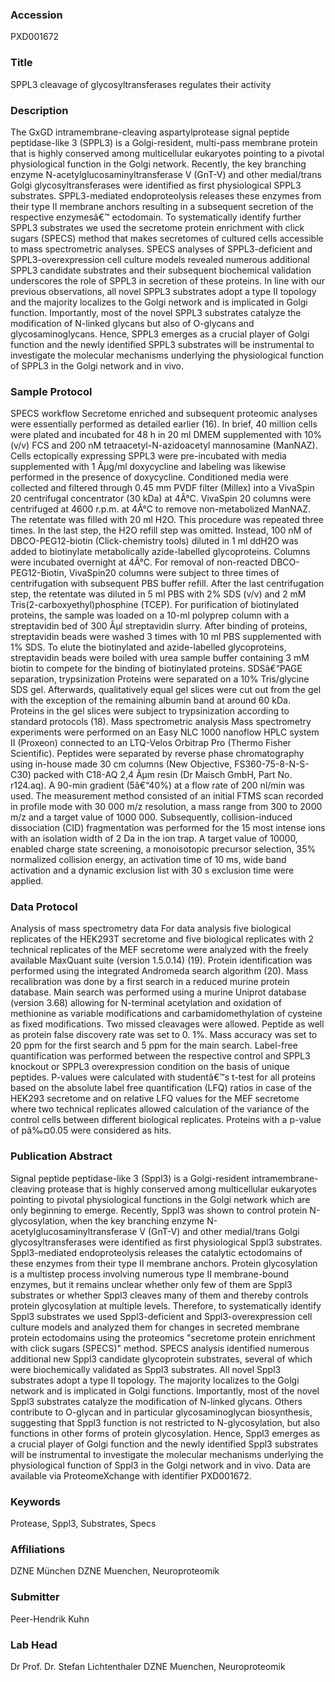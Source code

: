 ### Accession
PXD001672

### Title
SPPL3 cleavage of glycosyltransferases regulates their activity

### Description
The GxGD intramembrane-cleaving aspartylprotease signal peptide peptidase-like 3 (SPPL3) is a Golgi-resident, multi-pass membrane protein that is highly conserved among multicellular eukaryotes pointing to a pivotal physiological function in the Golgi network. Recently, the key branching enzyme N-acetylglucosaminyltransferase V (GnT-V) and other medial/trans Golgi glycosyltransferases were identified as first physiological SPPL3 substrates. SPPL3-mediated endoproteolysis releases these enzymes from their type II membrane anchors resulting in a subsequent secretion of the respective enzymesâ€™ ectodomain. To systematically identify further SPPL3 substrates we used the secretome protein enrichment with click sugars (SPECS) method that makes secretomes of cultured cells accessible to mass spectrometric analyses. SPECS analyses of SPPL3-deficient and SPPL3-overexpression cell culture models revealed numerous  additional SPPL3 candidate substrates and their subsequent biochemical validation underscores the role of SPPL3 in secretion of these proteins. In line with our previous observations, all novel SPPL3 substrates adopt a type II topology and the majority localizes to the Golgi network and is implicated in Golgi function. Importantly, most of the novel SPPL3 substrates catalyze the modification of N-linked glycans but also of O-glycans and glycosaminoglycans. Hence, SPPL3 emerges as a crucial player of Golgi function and the newly identified SPPL3 substrates will be instrumental to investigate the molecular mechanisms underlying the physiological function of SPPL3 in the Golgi network and in vivo.

### Sample Protocol
SPECS workflow Secretome enriched and subsequent proteomic analyses were essentially performed as detailed earlier (16). In brief, 40 million cells were plated and incubated for 48 h in 20 ml DMEM supplemented with 10% (v/v) FCS and 200 nM tetraacetyl-N-azidoacetyl mannosamine (ManNAZ). Cells ectopically expressing SPPL3 were pre-incubated with media supplemented with 1 Âµg/ml doxycycline and labeling was likewise performed in the presence of doxycycline. Conditioned media were collected and filtered through 0.45 mm PVDF filter (Millex) into a VivaSpin 20 centrifugal concentrator  (30 kDa) at 4Â°C. VivaSpin 20 columns were centrifuged at 4600 r.p.m. at 4Â°C to remove non-metabolized ManNAZ. The retentate was filled with 20 ml H2O. This procedure was repeated three times. In the last step, the H2O refill step was omitted. Instead, 100 nM of DBCO-PEG12-biotin (Click-chemistry tools) diluted in 1 ml ddH2O was added to biotinylate metabolically azide-labelled glycoproteins. Columns were incubated overnight at 4Â°C. For removal of non-reacted DBCO-PEG12-Biotin, VivaSpin20 columns were subject to three times of centrifugation with subsequent PBS buffer refill. After the last centrifugation step, the retentate was diluted in 5 ml PBS with 2% SDS (v/v) and 2 mM Tris(2-carboxyethyl)phosphine (TCEP). For purification of biotinylated proteins, the sample was loaded on a 10-ml polyprep column with a streptavidin bed of 300 Âµl streptavidin slurry. After binding of proteins, streptavidin beads were washed 3 times with 10 ml PBS supplemented with 1% SDS. To elute the biotinylated and azide-labelled glycoproteins, streptavidin beads were boiled with urea sample buffer containing 3 mM biotin to compete for the binding of biotinylated proteins.  SDSâ€“PAGE separation, trypsinization Proteins were separated on a 10% Tris/glycine SDS gel. Afterwards, qualitatively equal gel slices were cut out from the gel with the exception of the remaining albumin band at around 60 kDa. Proteins in the gel slices were subject to trypsinization according to standard protocols (18).  Mass spectrometric analysis Mass spectrometry experiments were performed on an Easy NLC 1000 nanoflow HPLC system II (Proxeon) connected to an LTQ-Velos Orbitrap Pro (Thermo Fisher Scientific). Peptides were separated by reverse phase chromatography using in-house made 30 cm columns (New Objective, FS360-75-8-N-S-C30) packed with C18-AQ 2,4 Âµm resin (Dr Maisch GmbH, Part No. r124.aq). A 90-min gradient (5â€“40%) at a flow rate of 200 nl/min was used. The measurement method consisted of an initial FTMS scan recorded in profile mode with 30 000 m/z resolution, a mass range from 300 to 2000 m/z and a target value of 1000 000. Subsequently, collision-induced dissociation (CID) fragmentation was performed for the 15 most intense ions with an isolation width of 2 Da in the ion trap. A target value of 10000, enabled charge state screening, a monoisotopic precursor selection, 35% normalized collision energy, an activation time of 10 ms, wide band activation and a dynamic exclusion list with 30 s exclusion time were applied.

### Data Protocol
Analysis of mass spectrometry data For data analysis five biological replicates of the HEK293T secretome and five biological replicates with 2 technical replicates of the MEF secretome were analyzed with the freely available MaxQuant suite (version 1.5.0.14) (19). Protein identification was performed using the integrated Andromeda search algorithm (20). Mass recalibration was done by a first search in a reduced murine protein database. Main search was performed using a murine Uniprot database (version 3.68) allowing for N-terminal acetylation and oxidation of methionine as variable modifications and carbamidomethylation of cysteine as fixed modifications. Two missed cleavages were allowed. Peptide as well as protein false discovery rate was set to 0. 1%. Mass accuracy was set to 20 ppm for the first search and 5 ppm for the main search. Label-free quantification was performed between the respective control and SPPL3 knockout or SPPL3 overexpression condition on the basis of unique peptides. P-values were calculated with studentâ€™s t-test for all proteins based on the absolute label free quantification (LFQ) ratios in case of the HEK293 secretome and on relative LFQ values for the MEF secretome where two technical replicates allowed calculation of the variance of the control cells between different biological replicates. Proteins with a p-value of pâ‰¤0.05 were considered as hits.

### Publication Abstract
Signal peptide peptidase-like 3 (Sppl3) is a Golgi-resident intramembrane-cleaving protease that is highly conserved among multicellular eukaryotes pointing to pivotal physiological functions in the Golgi network which are only beginning to emerge. Recently, Sppl3 was shown to control protein N-glycosylation, when the key branching enzyme N-acetylglucosaminyltransferase V (GnT-V) and other medial/trans Golgi glycosyltransferases were identified as first physiological Sppl3 substrates. Sppl3-mediated endoproteolysis releases the catalytic ectodomains of these enzymes from their type II membrane anchors. Protein glycosylation is a multistep process involving numerous type II membrane-bound enzymes, but it remains unclear whether only few of them are Sppl3 substrates or whether Sppl3 cleaves many of them and thereby controls protein glycosylation at multiple levels. Therefore, to systematically identify Sppl3 substrates we used Sppl3-deficient and Sppl3-overexpression cell culture models and analyzed them for changes in secreted membrane protein ectodomains using the proteomics "secretome protein enrichment with click sugars (SPECS)" method. SPECS analysis identified numerous additional new Sppl3 candidate glycoprotein substrates, several of which were biochemically validated as Sppl3 substrates. All novel Sppl3 substrates adopt a type II topology. The majority localizes to the Golgi network and is implicated in Golgi functions. Importantly, most of the novel Sppl3 substrates catalyze the modification of N-linked glycans. Others contribute to O-glycan and in particular glycosaminoglycan biosynthesis, suggesting that Sppl3 function is not restricted to N-glycosylation, but also functions in other forms of protein glycosylation. Hence, Sppl3 emerges as a crucial player of Golgi function and the newly identified Sppl3 substrates will be instrumental to investigate the molecular mechanisms underlying the physiological function of Sppl3 in the Golgi network and in vivo. Data are available via ProteomeXchange with identifier PXD001672.

### Keywords
Protease, Sppl3, Substrates, Specs

### Affiliations
DZNE München
DZNE Muenchen, Neuroproteomik

### Submitter
Peer-Hendrik Kuhn

### Lab Head
Dr Prof. Dr. Stefan Lichtenthaler
DZNE Muenchen, Neuroproteomik


